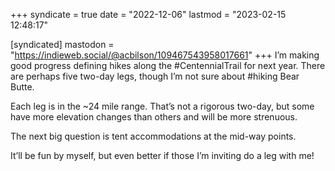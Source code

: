 +++
syndicate = true
date = "2022-12-06"
lastmod = "2023-02-15 12:48:17"

[syndicated]
mastodon = "https://indieweb.social/@acbilson/109467543958017661"
+++
I’m making good progress defining hikes along the #CentennialTrail for next year. There are perhaps five two-day legs, though I’m not sure about #hiking Bear Butte.

Each leg is in the ~24 mile range. That’s not a rigorous two-day, but some have more elevation changes than others and will be more strenuous.

The next big question is tent accommodations at the mid-way points.

It’ll be fun by myself, but even better if those I’m inviting do a leg with me!
